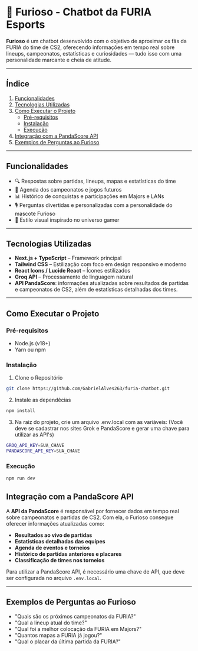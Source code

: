 # 🐾 Furioso - Chatbot da FURIA Esports

**Furioso** é um chatbot desenvolvido com o objetivo de aproximar os fãs da FURIA do time de CS2, oferecendo informações em tempo real sobre lineups, campeonatos, estatísticas e curiosidades — tudo isso com uma personalidade marcante e cheia de atitude.

---

## Índice

1. [Funcionalidades](#Funcionalidades)
2. [Tecnologias Utilizadas](#Tecnologias-Utilizadas)
3. [Como Executar o Projeto](#Como-Executar-o-Projeto)
   - [Pré-requisitos](#pré-requisitos)
   - [Instalação](#instalação)
   - [Execução](#execução)
4. [Integração com a PandaScore API](#integração-com-a-pandascore-api)
5. [Exemplos de Perguntas ao Furioso](#exemplos-de-perguntas-ao-furioso)

---

## Funcionalidades

- 🔍 Respostas sobre partidas, lineups, mapas e estatísticas do time
- 📅 Agenda dos campeonatos e jogos futuros
- 📊 Histórico de conquistas e participações em Majors e LANs
- 🎙️ Perguntas divertidas e personalizadas com a personalidade do mascote Furioso
- 👾 Estilo visual inspirado no universo gamer

---

## Tecnologias Utilizadas

- **Next.js + TypeScript** – Framework principal
- **Tailwind CSS** – Estilização com foco em design responsivo e moderno
- **React Icons / Lucide React** – Ícones estilizados
- **Groq API** – Processamento de linguagem natural
- **API PandaScore**: informações atualizadas sobre resultados de partidas e campeonatos de CS2, além de estatísticas detalhadas dos times.

---

## Como Executar o Projeto

### Pré-requisitos

- Node.js (v18+)
- Yarn ou npm

### Instalação

1. Clone o Repositório

```bash
git clone https://github.com/GabrielAlves263/furia-chatbot.git
```

2. Instale as dependêcias

```bash
npm install
```

3. Na raiz do projeto, crie um arquivo .env.local com as variáveis:
   (Você deve se cadastrar nos sites Grok e PandaScore e gerar uma chave para utilizar as API's)

```bash
GROQ_API_KEY=SUA_CHAVE
PANDASCORE_API_KEY=SUA_CHAVE
```

### Execução

```bash
npm run dev
```

## Integração com a PandaScore API

A **API da PandaScore** é responsável por fornecer dados em tempo real sobre campeonatos e partidas de CS2. Com ela, o Furioso consegue oferecer informações atualizadas como:

- **Resultados ao vivo de partidas**
- **Estatísticas detalhadas das equipes**
- **Agenda de eventos e torneios**
- **Histórico de partidas anteriores e placares**
- **Classificação de times nos torneios**

Para utilizar a PandaScore API, é necessário uma chave de API, que deve ser configurada no arquivo `.env.local`.

---

## Exemplos de Perguntas ao Furioso

- "Quais são os próximos campeonatos da FURIA?"
- "Qual a lineup atual do time?"
- "Qual foi a melhor colocação da FURIA em Majors?"
- "Quantos mapas a FURIA já jogou?"
- "Qual o placar da última partida da FURIA?"
